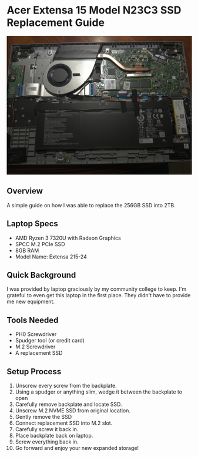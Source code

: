 # Acer Extensa 15 Model N23C3 SSD Replacement Guide

<p align="center">
  <img src="IMG_4216.jpg" alt="Acer Extensa Screenshot" width="800">
</p>

## Overview
A simple guide on how I was able to replace the 256GB SSD into 2TB.

## Laptop Specs

- AMD Ryzen 3 7320U with Radeon Graphics
- SPCC M.2 PCIe SSD
- 8GB RAM
- Model Name: Extensa 215-24

## Quick Background

I was provided by laptop graciously by my community college to keep. I'm grateful to even get this laptop in the first place. They didn't have to provide me new equipment.

## Tools Needed

- PH0 Screwdriver
- Spudger tool (or credit card)
- M.2 Screwdriver
- A replacement SSD

## Setup Process

1. Unscrew every screw from the backplate.
2. Using a spudger or anything slim, wedge it between the backplate to open
3. Carefully remove backplate and locate SSD.
4. Unscrew M.2 NVME SSD from original location.
5. Gently remove the SSD
6. Connect replacement SSD into M.2 slot.
7. Carefully screw it back in.
8. Place backplate back on laptop.
9. Screw everything back in.
10. Go forward and enjoy your new expanded storage!
